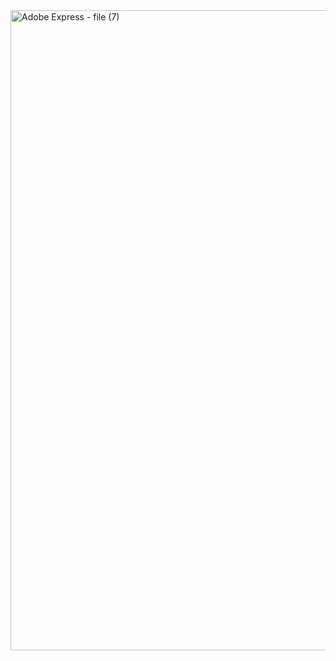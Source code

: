 <img width="1024" height="1024" alt="Adobe Express - file (7)" src="https://github.com/user-attachments/assets/2b0032a6-f92a-4d0e-9af6-55cc14695ac9" />
